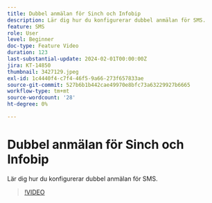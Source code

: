 ```yaml
---
title: Dubbel anmälan för Sinch och Infobip
description: Lär dig hur du konfigurerar dubbel anmälan för SMS.
feature: SMS
role: User
level: Beginner
doc-type: Feature Video
duration: 123
last-substantial-update: 2024-02-01T00:00:00Z
jira: KT-14850
thumbnail: 3427129.jpeg
exl-id: 1c4440f4-c7f4-46f5-9a66-273f657833ae
source-git-commit: 527b6b1b442cae49970e8bfc73a63229927b6665
workflow-type: tm+mt
source-wordcount: '28'
ht-degree: 0%

---
```


# Dubbel anmälan för Sinch och Infobip

Lär dig hur du konfigurerar dubbel anmälan för SMS.

>[!VIDEO](https://video.tv.adobe.com/v/3440280/?learn=on&captions=swe)
